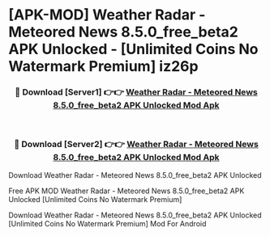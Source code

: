 # [APK-MOD] Weather Radar - Meteored News 8.5.0_free_beta2 APK Unlocked - [Unlimited Coins No Watermark Premium] iz26p



<div align="center">
<h3>🔴 Download [Server1] 👉👉 <a href="https://momento.my/?title=Weather_Radar_-_Meteored_News_8.5.0_free_beta2_APK_Unlocked">Weather Radar - Meteored News 8.5.0_free_beta2 APK Unlocked Mod Apk</a></h3><br>

<h3>🔴 Download [Server2] 👉👉 <a href="https://momento.my/?title=Weather_Radar_-_Meteored_News_8.5.0_free_beta2_APK_Unlocked">Weather Radar - Meteored News 8.5.0_free_beta2 APK Unlocked Mod Apk</a></h3>
</div>



Download Weather Radar - Meteored News 8.5.0_free_beta2 APK Unlocked 

Free APK MOD Weather Radar - Meteored News 8.5.0_free_beta2 APK Unlocked [Unlimited Coins No Watermark Premium]

Download Weather Radar - Meteored News 8.5.0_free_beta2 APK Unlocked [Unlimited Coins No Watermark Premium] Mod For Android
